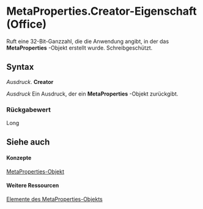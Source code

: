 
# MetaProperties.Creator-Eigenschaft (Office)

Ruft eine 32-Bit-Ganzzahl, die die Anwendung angibt, in der das  **MetaProperties** -Objekt erstellt wurde. Schreibgeschützt.


## Syntax

 _Ausdruck_. **Creator**

 _Ausdruck_ Ein Ausdruck, der ein **MetaProperties** -Objekt zurückgibt.


### Rückgabewert

Long


## Siehe auch


#### Konzepte


[MetaProperties-Objekt](957a6e06-3348-b180-3655-06ffbfb69e12.md)
#### Weitere Ressourcen


[Elemente des MetaProperties-Objekts](http://msdn.microsoft.com/library/0e2efa13-130c-59ad-07ee-8499f502064a%28Office.15%29.aspx)